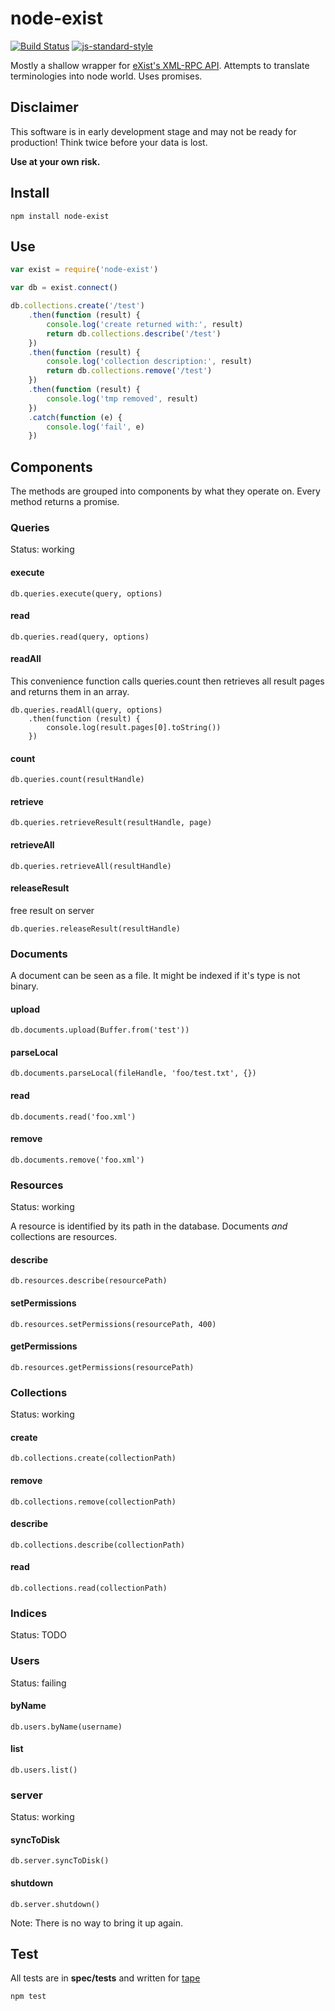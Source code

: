 # node-exist

[![Build Status](https://travis-ci.org/eXist-db/node-exist.svg)](https://travis-ci.org/eXist-db/node-exist)
[![js-standard-style](https://img.shields.io/badge/code%20style-standard-brightgreen.svg)](http://standardjs.com/)

Mostly a shallow wrapper for [eXist's XML-RPC API](http://exist-db.org/exist/apps/doc/devguide_xmlrpc.xml).
Attempts to translate terminologies into node world. Uses promises.

## Disclaimer

This software is in early development stage and may not be ready for production!
Think twice before your data is lost.

**Use at your own risk.**

## Install

    npm install node-exist

## Use

```js
var exist = require('node-exist')

var db = exist.connect()

db.collections.create('/test')
    .then(function (result) {
        console.log('create returned with:', result)
        return db.collections.describe('/test')
    })
    .then(function (result) {
        console.log('collection description:', result)
        return db.collections.remove('/test')
    })
    .then(function (result) {
        console.log('tmp removed', result)
    })
    .catch(function (e) {
        console.log('fail', e)
    })
```

## Components

The methods are grouped into components by what they operate on.
Every method returns a promise.

### Queries

Status: working

#### execute

    db.queries.execute(query, options)

#### read

    db.queries.read(query, options)

#### readAll

This convenience function calls queries.count then retrieves all result pages and returns them in an array.

    db.queries.readAll(query, options)
	    .then(function (result) {
		    console.log(result.pages[0].toString())
	    })


#### count

    db.queries.count(resultHandle)

#### retrieve

    db.queries.retrieveResult(resultHandle, page)

#### retrieveAll

    db.queries.retrieveAll(resultHandle)

#### releaseResult

free result on server

    db.queries.releaseResult(resultHandle)

### Documents

A document can be seen as a file. It might be indexed if it's type is not binary.

#### upload

    db.documents.upload(Buffer.from('test'))

#### parseLocal

    db.documents.parseLocal(fileHandle, 'foo/test.txt', {})

#### read

    db.documents.read('foo.xml')

#### remove

    db.documents.remove('foo.xml')


### Resources

Status: working

A resource is identified by its path in the database.
Documents *and* collections are resources.

#### describe

    db.resources.describe(resourcePath)

#### setPermissions

    db.resources.setPermissions(resourcePath, 400)

#### getPermissions

    db.resources.getPermissions(resourcePath)


### Collections

Status: working

#### create

    db.collections.create(collectionPath)

#### remove

    db.collections.remove(collectionPath)

#### describe

    db.collections.describe(collectionPath)

#### read

    db.collections.read(collectionPath)


### Indices

Status: TODO


### Users

Status: failing

#### byName

    db.users.byName(username)

#### list

    db.users.list()

### server

Status: working

#### syncToDisk

    db.server.syncToDisk()

#### shutdown

    db.server.shutdown()

Note: There is no way to bring it up again.

## Test

All tests are in **spec/tests** and written for [tape](https://npmjs.org/tape)

    npm test
